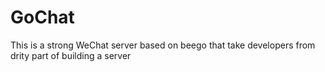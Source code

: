 # GoChat
This is a strong WeChat server based on beego that take developers from drity part of building a server
